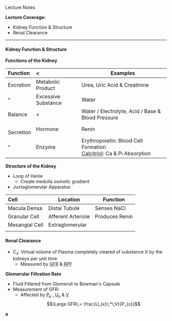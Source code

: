 Lecture Notes

**Lecture Coverage:**
- Kidney Function & Structure
- Renal Clearance

---
#### **Kidney Function & Structure**
**Functions of the Kidney**

| Function      | <                   | Examples                                                                                                               |
| :------------ | :------------------ | ---------------------------------------------------------------------------------------------------------------------- |
| Excretion     | Metabolic Product   | Urea, Uric Acid & Creatinine                                                                                           |
| ^             | Excessive Substance | Water                                                                                                                  |
| Balance       | <                   | Water / Electrolyte, Acid / Base & Blood Pressure                                                                      |
| <br>Secretion | Hormone             | Renin                                                                                                                  |
| ^             | Enzyme              | Erythropoietin: Blood Cell Formation<br><abbr Title="1,25-Dihydroxyl-Vitamin D3">Calcitriol</abbr>: Ca & Pi Absorption |

**Structure of the Kidney**
- Loop of Henle
	- Create medulla osmotic gradient
- Juxtaglomerular Apparatus

| Cell           | Location           | Function       |
| :------------- | ------------------ | -------------- |
| Macula Densa   | Distal Tubule      | Senses NaCl    |
| Granular Cell  | Afferent Arteriole | Produces Renin |
| Mesangial Cell | Extraglomerular    |                |
|                |                    |                |

#### **Renal Clearance**
- C<sub>x</sub>: Virtual volume of Plasma completely cleared of substance X by the kidneys per unit time
	- Measured by <abbr Title="Glomerular Filtration Rate">GFR</abbr> & <abbr Title="Renal Plasma Flow">RPF</abbr>

**Glomerular Filtration Rate**
- Fluid Filtered from Glomeruli to Bowman's Capsule
- Measurement of GFR:
	- Affected by <abbr Title="Plasma Concentration of x">P<sub>x</sub></abbr> , <abbr Title="Urine Concentration of x">U<sub>x</sub></abbr> & <abbr Title="Urine Volume">V</abbr>
$$\Large GFR\;= \frac{U_{x}\;*\;V}{P_{x}}$$

**a**
